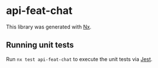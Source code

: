 # api-feat-chat

This library was generated with [Nx](https://nx.dev).

## Running unit tests

Run `nx test api-feat-chat` to execute the unit tests via [Jest](https://jestjs.io).
